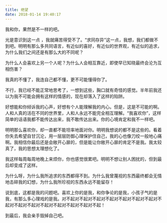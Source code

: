 ```yaml
---
title: 绝望
date: 2018-01-14 19:40:17
---
```


我和你，果然是不一样的吧。

光是意识到这一点 ，我就痛苦得受不了。“求同存异”这一点，我想，我们都做不到吧。明明有那么多共同语言，有近似的喜好，有近似的世界观，有近似的追求，为什么我们之间还是有那么大的不同呢？

为什么人会喜欢上另一个人呢？为什么人会相互靠近，即使早已知晓最终会沦为互相伤害？

我真的不懂了，我连自己都不懂，更不可能懂得你了。

不行，我已经不能正常地思考了，一想到这些，胸口就有奇怪的感觉。半年前我还以为我不可能会拥有这样的情感的，现在却落入了这样的陷阱。

好想能和你倾诉我的心声，好想有个人能理解我的内心。但是，这是不可能的啊。人和人真的活在不同的世界里，人和人永远不能完全相互理解。“我喜欢你”，这样简单的话语我都不能传达出来，我不敢传达出来。你的心境肯定和我不一样吧。

明明那么喜欢你，却一直都不能坦率地面对你。明明我想说的都不是这些的。看着你失去希望自甘沉沦，用一层层防御心理保护住自己，我的心也像刀绞一般地心痛啊。我相信你最后还是会敞开心扉的，但是能让你敞开心扉的肯定不是我。我太较真了，我的思想太理想化了。

我这样每周每周地晚上来烦你，你也感觉很累吧。明明不想让别人困扰的，但到最后却变成了这样。

为什么呀，为什么我所追求的东西都得不到。为什么我曾蔑视的东西最终都会无情地击碎我的幻想，为什么我所珍视的东西永远不能留存！

说到底，这都是我的问题吧。喜欢上你的是我，和你争论的是我，小孩子气的是我，有那么多心理戏的是我。对不起对不起对不起对不起对不起对不起对不起对不起对不起对不起对不起对不起对不起对不起对不起！

到最后，我会亲手毁掉自己吧。
